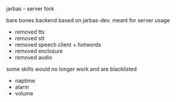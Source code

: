 jarbas - server fork

bare bones backend based on jarbas-dev. meant for server usage

* removed tts
* removed stt
* removed speech client + hotwords
* removed enclosure
* removed audio

some skills would no longer work and are blacklisted

* naptime
* alarm
* volume